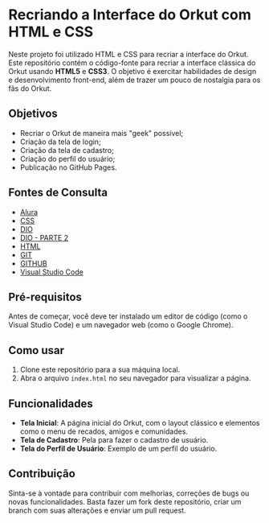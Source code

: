 
# Recriando a Interface do Orkut com HTML e CSS

Neste projeto foi utilizado HTML e CSS para recriar a interface do Orkut. Este repositório contém o código-fonte para recriar a interface clássica do Orkut usando **HTML5** e **CSS3**. O objetivo é exercitar habilidades de design e desenvolvimento front-end, além de trazer um pouco de nostalgia para os fãs do Orkut.

## Objetivos

- Recriar o Orkut de maneira mais "geek" possível;
- Criação da tela de login;
- Criação da tela de cadastro;
- Criação do perfil do usuário;
- Publicação no GitHub Pages.
  
## Fontes de Consulta
- [Alura](https://www.alura.com.br/artigos/como-colocar-projeto-no-ar-com-github-pages)
- [CSS](https://developer.mozilla.org/pt-BR/docs/Web/CSS)
- [DIO](https://www.youtube.com/watch?v=12FuUrSQaMY)
- [DIO - PARTE 2](https://www.youtube.com/watch?v=0ajxYsE3nPg)
- [HTML](https://developer.mozilla.org/pt-BR/docs/Web/HTML)
- [GIT](https://git-scm.com/)
- [GITHUB](https://www.hostinger.com.br/tutoriais/o-que-github)
- [Visual Studio Code](https://code.visualstudio.com/)
 

## Pré-requisitos

Antes de começar, você deve ter instalado um editor de código (como o Visual Studio Code) e um navegador web (como o Google Chrome).

## Como usar

1. Clone este repositório para a sua máquina local.
2. Abra o arquivo `index.html` no seu navegador para visualizar a página.

## Funcionalidades

- **Tela Inicial**: A página inicial do Orkut, com o layout clássico e elementos como o menu de recados, amigos e comunidades.
- **Tela de Cadastro**: Pela para fazer o cadastro de usuário.
- **Tela do Perfil de Usuário**: Exemplo de um perfil do usuário.

## Contribuição

Sinta-se à vontade para contribuir com melhorias, correções de bugs ou novas funcionalidades. Basta fazer um fork deste repositório, criar um branch com suas alterações e enviar um pull request.


